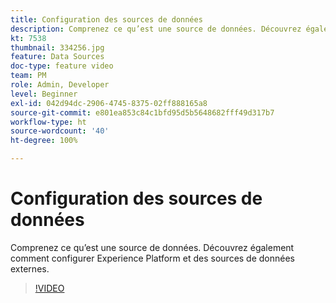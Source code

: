 ```yaml
---
title: Configuration des sources de données
description: Comprenez ce qu’est une source de données. Découvrez également comment configurer Experience Platform et des sources de données externes.
kt: 7538
thumbnail: 334256.jpg
feature: Data Sources
doc-type: feature video
team: PM
role: Admin, Developer
level: Beginner
exl-id: 042d94dc-2906-4745-8375-02ff888165a8
source-git-commit: e801ea853c84c1bfd95d5b5648682fff49d317b7
workflow-type: ht
source-wordcount: '40'
ht-degree: 100%

---
```


# Configuration des sources de données

Comprenez ce qu’est une source de données. Découvrez également comment configurer Experience Platform et des sources de données externes.

>[!VIDEO](https://video.tv.adobe.com/v/334256?quality=12&learn=on)
